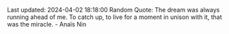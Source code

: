 Last updated: 2024-04-02 18:18:00
Random Quote: The dream was always running ahead of me. To catch up, to live for a moment in unison with it, that was the miracle. - Anaïs Nin